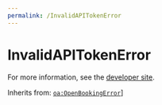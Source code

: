 ```yaml
---
permalink: /InvalidAPITokenError
---
```


# InvalidAPITokenError


For more information, see the [developer site](https://developer.openactive.io/data-model/types/invalidapitokenerror).

Inherits from: [`oa:OpenBookingError`](https://openactive.io/OpenBookingError)]
